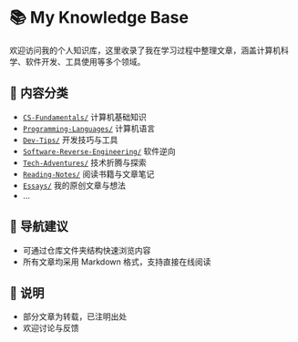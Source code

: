 # 📚 My Knowledge Base

欢迎访问我的个人知识库，这里收录了我在学习过程中整理文章，涵盖计算机科学、软件开发、工具使用等多个领域。

## 📁 内容分类

- [`CS-Fundamentals/`](./CS-Fundamentals/) 计算机基础知识
- [`Programming-Languages/`](./Programming-Languages) 计算机语言
- [`Dev-Tips/`](./Dev-Tips/) 开发技巧与工具
- [`Software-Reverse-Engineering/`](./Software-Reverse-Engineering/) 软件逆向
- [`Tech-Adventures/`](./Tech-Adventures/) 技术折腾与探索
- [`Reading-Notes/`](./Reading-Notes/) 阅读书籍与文章笔记
- [`Essays/`](./Essays/) 我的原创文章与想法
- ...

## 🧭 导航建议

- 可通过仓库文件夹结构快速浏览内容
- 所有文章均采用 Markdown 格式，支持直接在线阅读

## 📌 说明

- 部分文章为转载，已注明出处
- 欢迎讨论与反馈
